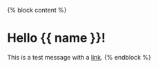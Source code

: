 {% block content %}

# Hello {{ name }}!

This is a test message with a [link](http://example.com).
{% endblock %}
